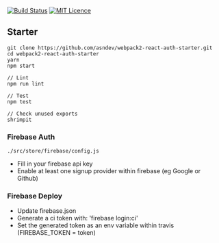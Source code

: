 [![Build Status](https://travis-ci.org/asndev/webpack2-react-auth-starter.svg?branch=master)](https://travis-ci.org/asndev/webpack2-react-auth-starter) [![MIT Licence](https://badges.frapsoft.com/os/mit/mit.svg?v=103)](https://opensource.org/licenses/mit-license.php)


## Starter

```
git clone https://github.com/asndev/webpack2-react-auth-starter.git
cd webpack2-react-auth-starter
yarn
npm start
```

```
// Lint
npm run lint

// Test
npm test

// Check unused exports
shrimpit
```

### Firebase Auth
```
./src/store/firebase/config.js
```
- Fill in your firebase api key
- Enable at least one signup provider within firebase (eg Google or Github)

### Firebase Deploy
- Update firebase.json
- Generate a ci token with: 'firebase login:ci'
- Set the generated token as an env variable within travis (FIREBASE_TOKEN = token)

